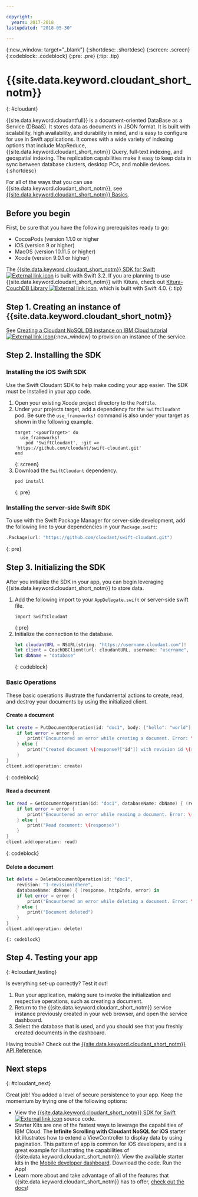 ```yaml
---

copyright:
  years: 2017-2018
lastupdated: "2018-05-30"

---
```

{:new_window: target="_blank"}
{:shortdesc: .shortdesc}
{:screen: .screen}
{:codeblock: .codeblock}
{:pre: .pre}
{:tip: .tip}

# {{site.data.keyword.cloudant_short_notm}}
{: #cloudant}

{{site.data.keyword.cloudantfull}} is a document-oriented DataBase as a Service (DBaaS). It stores data as documents in JSON format. It is built with scalability, high availability, and durability in mind, and is easy to configure for use in Swift applications. It comes with a wide variety of indexing options that include MapReduce, {{site.data.keyword.cloudant_short_notm}} Query, full-text indexing, and geospatial indexing. The replication capabilities make it easy to keep data in sync between database clusters, desktop PCs, and mobile devices. 
{:shortdesc}

For all of the ways that you can use {{site.data.keyword.cloudant_short_notm}}, see [{{site.data.keyword.cloudant_short_notm}} Basics](/docs/services/Cloudant/basics/index.html#cloudant-nosql-db-basics).

## Before you begin

First, be sure that you have the following prerequisites ready to go:
 * CocoaPods (version 1.1.0 or higher
 * iOS (version 9 or higher)
 * MacOS (version 10.11.5 or higher)
 * Xcode (version 9.0.1 or higher)

The [{{site.data.keyword.cloudant_short_notm}} SDK for Swift![External link icon](../../icons/launch-glyph.svg "External link icon")](https://github.com/cloudant/swift-cloudant) is built with Swift 3.2. If you are planning to use {{site.data.keyword.cloudant_short_notm}} with Kitura, check out [Kitura-CouchDB Library ![External link icon](../../icons/launch-glyph.svg "External link icon")](https://github.com/IBM-Swift/Kitura-CouchDB), which is built with Swift 4.0.
{: tip}

## Step 1. Creating an instance of {{site.data.keyword.cloudant_short_notm}}

See [Creating a Cloudant NoSQL DB instance on IBM Cloud tutorial ![External link icon](../images/launch-glyph.svg "External link icon")](https://console.bluemix.net/docs/services/Cloudant/tutorials/create_service.html#creating-a-cloudant-nosql-db-instance-on-ibm-cloud){:new_window} to provision an instance of the service.


## Step 2. Installing the SDK

### Installing the iOS Swift SDK

Use the Swift Cloudant SDK to help make coding your app easier. The SDK must be installed in your app code.

1. Open your existing Xcode project directory to the `Podfile`.
2. Under your projects target, add a dependency for the `SwiftCloudant` pod. Be sure the `use_frameworks!` command is also under your target as shown in the following example.
    ```
    target '<yourTarget>' do
      use_frameworks!
        pod 'SwiftCloudant', :git => 'https://github.com/cloudant/swift-cloudant.git'
    end
    ```
    {: screen}
3. Download the `SwiftCloudant` dependency.
    ```
    pod install
    ```
    {: pre}

### Installing the server-side Swift SDK

To use with the Swift Package Manager for server-side development, add the following line to your dependencies in your `Package.swift`:
```swift
.Package(url: "https://github.com/cloudant/swift-cloudant.git")
```
{: pre}

## Step 3. Initializing the SDK

After you initialize the SDK in your app, you can begin leveraging {{site.data.keyword.cloudant_short_notm}} to store data.

1.  Add the following import to your `AppDelegate.swift` or server-side swift file.
    ```
    import SwiftCloudant
    ```
    {:pre}
2. Initialize the connection to the database.
    ```swift
    let cloudantURL = NSURL(string: "https://username.cloudant.com")!
    let client = CouchDBClient(url: cloudantURL, username: "username", password: "password")
    let dbName = "database"
    ```
    {: codeblock}

### Basic Operations
These basic operations illustrate the fundamental actions to create, read, and destroy your documents by using the initialized client.

#### Create a document
```swift
let create = PutDocumentOperation(id: "doc1", body: ["hello": "world"], databaseName: dbName) {(response, httpInfo, error) in
    if let error = error {
        print("Encountered an error while creating a document. Error: \(error)")
    } else {
        print("Created document \(response?["id"]) with revision id \(response?["rev"])")
    }
}
client.add(operation: create)
```
{: codeblock}

#### Read a document
```swift
let read = GetDocumentOperation(id: "doc1", databaseName: dbName) { (response, httpInfo, error) in
    if let error = error {
        print("Encountered an error while reading a document. Error: \(error)")
    } else {
        print("Read document: \(response)")
    }   
}
client.add(operation: read)
```
{: codeblock}

#### Delete a document
```swift
let delete = DeleteDocumentOperation(id: "doc1",
    revision: "1-revisionidhere",
    databaseName: dbName) { (response, httpInfo, error) in
    if let error = error {
        print("Encountered an error while deleting a document. Error: \(error)")
    } else {
        print("Document deleted")
    }   
}
client.add(operation: delete)
```
    {: codeblock}


## Step 4. Testing your app
{: #cloudant_testing}

Is everything set-up correctly? Test it out!

1. Run your application, making sure to invoke the initialization and respective operations, such as creating a document.
2. Return to the {{site.data.keyword.cloudant_short_notm}} service instance previously created in your web browser, and open the service dashboard.
3. Select the database that is used, and you should see that you freshly created documents in the dashboard.

Having trouble? Check out the [{{site.data.keyword.cloudant_short_notm}} API Reference](/docs/services/Cloudant/api/index.html#api-reference-overview).


## Next steps
{: #cloudant_next}

Great job! You added a level of secure persistence to your app. Keep the momentum by trying one of the following options:

* View the  [{{site.data.keyword.cloudant_short_notm}} SDK for Swift![External link icon](../../icons/launch-glyph.svg "External link icon")](https://github.com/cloudant/swift-cloudant) source code.
* Starter Kits are one of the fastest ways to leverage the capabilities of IBM Cloud. The **Infinite Scrolling with Cloudant NoSQL for iOS** starter kit illustrates how to extend a ViewController to display data by using pagination. This pattern of app is common for iOS developers, and is a great example for illustrating the capabilities of {{site.data.keyword.cloudant_short_notm}}. View the available starter kits in the [Mobile developer dashboard](https://console.bluemix.net/developer/mobile/dashboard). Download the code. Run the App!
* Learn more about and take advantage of all of the features that {{site.data.keyword.cloudant_short_notm}} has to offer, [check out the docs](/docs/services/Cloudant/index.html)!
